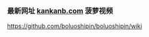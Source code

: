 ### 最新网址 [kankanb.com](http://www.kankanb.com/?boluoshipin) 菠萝视频

https://github.com/boluoshipin/boluoshipin/wiki
